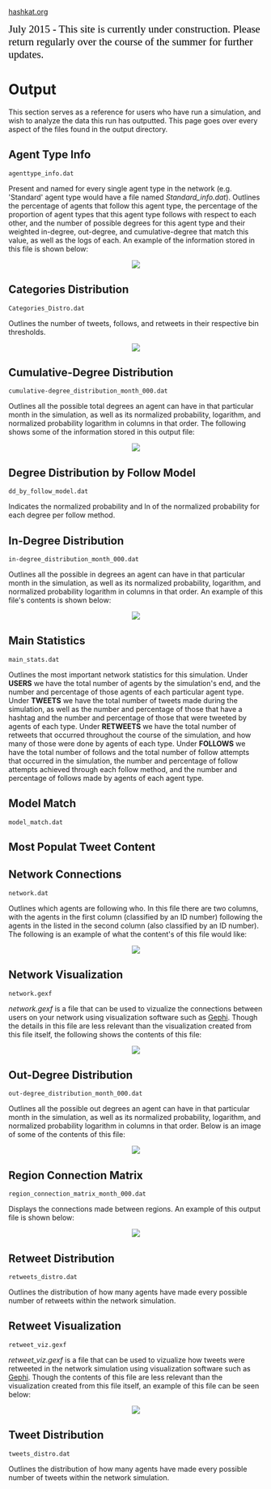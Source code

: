 [hashkat.org](http://hashkat.org)

<span style="color:black; font-family:Georgia; font-size:1.5em;">July 2015 - This site is currently under construction. Please return regularly over the course of the summer for further updates. </span>

# Output

This section serves as a reference for users who have run a simulation, and wish to analyze the data this run has outputted. This page goes over every aspect of the files found in the output directory.

## Agent Type Info

`agenttype_info.dat`

Present and named for every single agent type in the network (e.g. 'Standard'
agent type would have a file named *Standard_info.dat*). Outlines the percentage of agents 
that follow this agent type, the percentage of the proportion of agent types that this agent 
type follows with respect to each other, and the number of possible degrees for this agent 
type and their weighted in-degree, out-degree, and cumulative-degree that match this value, 
as well as the logs of each. An example of the information stored in this file is shown below:

<p align='center'>
<img src='../img/output/agenttype_info_file.png'>
</p>

## Categories Distribution

`Categories_Distro.dat`

Outlines the number of tweets, follows, and retweets in their respective bin
thresholds.

<p align='center'>
<img src='../img/output/categories_distro_file.png'>
</p>

## Cumulative-Degree Distribution

`cumulative-degree_distribution_month_000.dat`

Outlines all the possible total degrees an agent can have in that particular
month in the simulation, as well as its normalized probability, logarithm, and
normalized probability logarithm in columns in that order. The following shows some of the information stored in this output file:

<p align='center'>
<img src='../img/output/cumulative-degree_distribution_file.png'>
</p>

## Degree Distribution by Follow Model

`dd_by_follow_model.dat`

Indicates the normalized probability and ln of the normalized probability for each degree per follow method.

## In-Degree Distribution

`in-degree_distribution_month_000.dat`

Outlines all the possible in degrees an agent can have in that particular
month in the simulation, as well as its normalized probability, logarithm, and
normalized probability logarithm in columns in that order. An example of this file's contents is shown below:

<p align='center'>
<img src='../img/output/in-degree_distribution_file.png'>
</p>

## Main Statistics

`main_stats.dat`

Outlines the most important network statistics for this simulation.
Under **USERS** we have the total number of agents by the simulation's end,
and the number and percentage of those agents of each particular agent
type. Under **TWEETS** we have the total number of tweets made
during the simulation, as well as the number and percentage of those that
have a hashtag and the number and percentage of those that were tweeted by
agents of each type. Under **RETWEETS** we have the total number of
retweets that occurred throughout the course of the simulation, and how
many of those were done by agents of each type.
Under **FOLLOWS** we have the total number of follows and the total number
of follow attempts that occurred in the simulation, the number and
percentage of follow attempts achieved through each follow method, and the 
number and percentage of follows made by agents of each agent type.

## Model Match

`model_match.dat`



## Most Populat Tweet Content



## Network Connections

`network.dat`

Outlines which agents are following who. In this file there are two columns,
with the agents in the first column (classified by an ID number)
following the agents in the listed in the second column (also classified
by an ID number). The following is an example of what the content's of this file would like:

<p align='center'>
<img src='../img/output/network_dat_file.png'>
</p>

## Network Visualization

`network.gexf`

*network.gexf* is a file that can be used to vizualize the connections
between users on your network using visualization software such as
[Gephi](http://gephi.github.io/). Though the details in this file are less relevant than the 
visualization created from this file itself, the following shows the contents of this file:

<p align='center'>
<img src='../img/output/network_gexf_file.png'>
</p>

## Out-Degree Distribution

`out-degree_distribution_month_000.dat`

Outlines all the possible out degrees an agent can have in that particular
month in the simulation, as well as its normalized probability, logarithm, and
normalized probability logarithm in columns in that order. Below is an image of some of the contents of this file:

<p align='center'>
<img src='../img/output/out-degree_distribution_file.png'>
</p>

## Region Connection Matrix

`region_connection_matrix_month_000.dat`

Displays the connections made between regions. An example of this output file is shown below:

<p align='center'>
<img src='../img/output/region_connection_matrix_file.png'>
</p>

## Retweet Distribution

`retweets_distro.dat`

Outlines the distribution of how many agents have made every possible number of 
retweets within the network simulation.

## Retweet Visualization

`retweet_viz.gexf`

*retweet_viz.gexf* is a file that can be used to vizualize how tweets were retweeted 
in the network simulation using visualization software such as
[Gephi](http://gephi.github.io/). Though the contents of this file are less relevant than the 
visualization created from this file itself, an example of this file can be seen below:

<p align='center'>
<img src='../img/output/retweet_viz_gexf_file.png'>
</p>

## Tweet Distribution

`tweets_distro.dat`

Outlines the distribution of how many agents have made every possible number of tweets
within the network simulation. 